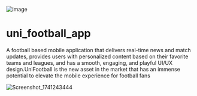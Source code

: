 ![image](https://github.com/user-attachments/assets/3491abe2-5943-466e-a35b-a57f55dab3eb)
# uni_football_app

A football based mobile application that delivers real-time news and match updates, provides users with personalized content based on their favorite teams and leagues, and has a smooth, engaging, and playful UI/UX design.UniFootball is the new asset in the market that has an immense potential to elevate the mobile experience for football fans

![Screenshot_1741243444](https://github.com/user-attachments/assets/5331b101-152f-44e3-8d20-d9b5f92055ef)
